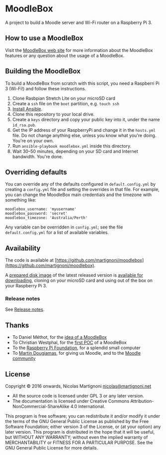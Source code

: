 # MoodleBox

A project to build a Moodle server and Wi-Fi router on a Raspberry Pi 3.

## How to use a MoodleBox

Visit the [MoodleBox web site](https://moodlebox.net) for more information about the MoodleBox features or any question about the usage of a MoodleBox.

## Building the MoodleBox

To build a MoodleBox from scratch with this script, you need a Raspberri Pi 3 (Wi-Fi!) and follow these instructions.

1. Clone Rasbpian Stretch Lite on your microSD card
1. Create a `ssh` file on the `boot` partition, e.g. `touch ssh`
1. [Install Ansible](http://docs.ansible.com/intro_installation.html).
2. Clone this repository to your local drive.
3. Create a `keys` directory and copy your public key into it, under the name `id_rsa.pub`.
4. Get the IP address of your RaspberryPi and change it in the `hosts.yml` file. Do not change anything else, unless you know what you're doing. You're on your own.
5. Run `ansible-playbook moodlebox.yml` inside this directory.
6. Wait 30–50 minutes, depending on your SD card and Internet bandwidth. You're done.

## Overriding defaults

You can override any of the defaults configured in `default.config.yml` by creating a `config.yml` file and setting the overrides in that file. For example, you can change the MoodleBox main credentials and the timezone with something like:

    moodlebox_username: 'myusername'
    moodlebox_password: 'secret'
    moodlebox_timezone: 'Australia/Perth'

Any variable can be overridden in `config.yml`; see the file `default.config.yml` for a list of available variables.

## Availability

The code is available at [https://github.com/martignoni/moodlebox](https://github.com/martignoni/moodlebox).

A [prepared disk image](https://moodlebox.net/en/dl) of the latest released version is [available for downloading](htts://moodlebox.net/en/dl), cloning on your microSD card and using out of the box on your Raspberry Pi 3.

### Release notes

See [Release notes](https://github.com/martignoni/moodlebox/blob/master/CHANGELOG.md).

## Thanks

- To Daniel Méthot, for the [idea of a MoodleBox](https://moodle.org/mod/forum/discuss.php?d=278493)
- To Christian Westphal, for the [first POC](https://moodle.org/mod/forum/discuss.php?d=331170) of a MoodleBox
- To the [Raspberry Pi Foundation](https://www.raspberrypi.org/), for a splendid small computer
- To [Martin Dougiamas](https://en.wikipedia.org/wiki/Martin_Dougiamas), for giving us Moodle, and to the [Moodle community](https://moodle.org/)

## License

Copyright © 2016 onwards, Nicolas Martignoni <nicolas@martignoni.net>

- All the source code is licensed under GPL 3 or any later version.
- The documentation is licensed under Creative Commons Attribution-NonCommercial-ShareAlike 4.0 International.

This program is free software; you can redistribute it and/or modify it under the terms of the GNU General Public License as published by the Free Software Foundation; either version 3 of the License, or (at your option) any later version. This program is distributed in the hope that it will be useful, but WITHOUT ANY WARRANTY; without even the implied warranty of MERCHANTABILITY or FITNESS FOR A PARTICULAR PURPOSE. See the GNU General Public License for more details.
